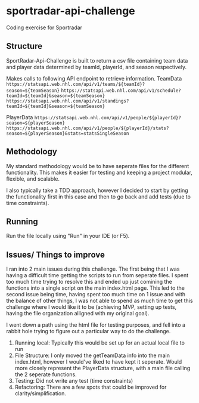 # sportradar-api-challenge
Coding exercise for Sportradar

## Structure
SportRadar-Api-Challenge is built to return a csv file containing team data and player data determined by teamId, playerId, and season respectively.

Makes calls to following API endpoint to retrieve information.
TeamData
`https://statsapi.web.nhl.com/api/v1/teams/${teamId}?season=${teamSeason}`
`https://statsapi.web.nhl.com/api/v1/schedule?teamId=${teamId}&season=${teamSeason}`
`https://statsapi.web.nhl.com/api/v1/standings?teamId=${teamId}&season=${teamSeason}`

PlayerData
`https://statsapi.web.nhl.com/api/v1/people/${playerId}?season=${playerSeason}`
`https://statsapi.web.nhl.com/api/v1/people/${playerId}/stats?season=${playerSeason}&stats=statsSingleSeason`

## Methodology
 My standard methodology would be to have seperate files for the different functionality. This makes it easier for testing and keeping a project modular, flexible, and scalable. 

 I also typically take a TDD approach, however I decided to start by getting the functionality first in this case and then to go back and add tests (due to time constraints).

## Running
Run the file locally using "Run" in your IDE (or F5).

## Issues/ Things to improve
I ran into 2 main issues during this challenge. The first being that I was having a difficult time getting the scripts to run from seperate files. I spent too much time trying to resolve this and ended up just comining the functions into a single script on the main index.html page. This led to the second issue being time, having spent too much time on 1 issue and with the balance of other things, I was not able to spend as much time to get this challenge where I would like it to be (achieving MVP, setting up tests, having the file organization alligned with my original goal).

I went down a path using the html file for testing purposes, and fell into a rabbit hole trying to figure out a particular way to do the challenge.

1. Running local: Typically this would be set up for an actual local file to run
2. File Structure: I only moved the getTeamData info into the main index.html, however I would've liked to have kept it seperate. Would more closely represent the PlayerData structure, with a main file calling the 2 seperate functions.
3. Testing: Did not write any test (time constraints)
4. Refactoring: There are a few spots that could be improved for clarity/simplification.
